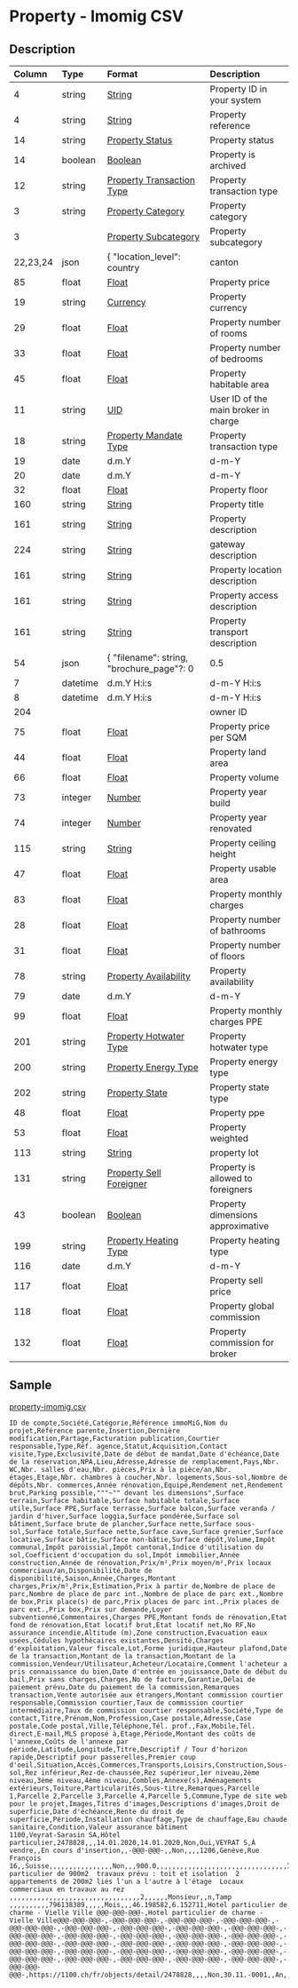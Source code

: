 # Property - Imomig CSV

## Description

| Column | Type | Format | Description |
| :--- | :--- | :--- | :--- |
| 4 | string | [String](https://en.wikipedia.org/wiki/String_(computer_science)) | Property ID in your system |
| 4 | string | [String](https://en.wikipedia.org/wiki/String_(computer_science)) | Property reference |
| 14 | string | [Property Status](../values/property_status_id.md) | Property status |
| 14 | boolean | [Boolean](https://en.wikipedia.org/wiki/Boolean_data_type) | Property is archived |
| 12 | string | [Property Transaction Type](../values/property_transaction_type_id.md) | Property transaction type |
| 3 | string | [Property Category](../values/property_category_id.md) | Property category |
| 3 |  | [Property Subcategory](../values/property_subcategory_id.md) | Property subcategory |
| 22,23,24 | json | { "location_level": country|canton|district|zone|city|quarter, "location_name": string, "zip": string, "line1": string, "line2": string, "line3": string, "environment_id": string, "altitude": string, "longitude": string, "latitude": string } | Property real location |
| 85 | float | [Float](https://en.wikipedia.org/wiki/Decimal) | Property price |
| 19 | string | [Currency](../values/currency_id.md) | Property currency |
| 29 | float | [Float](https://en.wikipedia.org/wiki/Decimal) | Property number of rooms |
| 33 | float | [Float](https://en.wikipedia.org/wiki/Decimal) | Property number of bedrooms |
| 45 | float | [Float](https://en.wikipedia.org/wiki/Decimal) | Property habitable area |
| 11 | string | [UID](https://en.wikipedia.org/wiki/Unique_identifier) | User ID of the main broker in charge |
| 18 | string | [Property Mandate Type](../values/property_mandate_type_id.md) | Property transaction type |
| 19 | date | d.m.Y | d-m-Y | Y-m-d | Property mandate start date |
| 20 | date | d.m.Y | d-m-Y | Y-m-d | Property mandate end date |
| 32 | float | [Float](https://en.wikipedia.org/wiki/Decimal) | Property floor |
| 160 | string | [String](https://en.wikipedia.org/wiki/String_(computer_science)) | Property title |
| 161 | string | [String](https://en.wikipedia.org/wiki/String_(computer_science)) | Property description |
| 224 | string | [String](https://en.wikipedia.org/wiki/String_(computer_science)) | gateway description |
| 161 | string | [String](https://en.wikipedia.org/wiki/String_(computer_science)) | Property location description |
| 161 | string | [String](https://en.wikipedia.org/wiki/String_(computer_science)) | Property access description |
| 161 | string | [String](https://en.wikipedia.org/wiki/String_(computer_science)) | Property transport description |
| 54 | json | { "filename": string, "brochure_page"?: 0|0.5|1, "is_website"?: boolean, "is_portal"?: boolean, "is_plan"?: boolean } | Semicolon separated list of photos |
| 7 | datetime | d.m.Y H:i:s | d-m-Y H:i:s | Y-m-d H:i:s | Property creation date & time |
| 8 | datetime | d.m.Y H:i:s | d-m-Y H:i:s | Y-m-d H:i:s | Property update date & time |
| 204 |  |  | owner ID |
| 75 | float | [Float](https://en.wikipedia.org/wiki/Decimal) | Property price per SQM |
| 44 | float | [Float](https://en.wikipedia.org/wiki/Decimal) | Property land area |
| 66 | float | [Float](https://en.wikipedia.org/wiki/Decimal) | Property volume |
| 73 | integer | [Number](https://en.wikipedia.org/wiki/Integer) | Property year build |
| 74 | integer | [Number](https://en.wikipedia.org/wiki/Integer) | Property year renovated |
| 115 | string | [String](https://en.wikipedia.org/wiki/String_(computer_science)) | Property ceiling height |
| 47 | float | [Float](https://en.wikipedia.org/wiki/Decimal) | Property usable area |
| 83 | float | [Float](https://en.wikipedia.org/wiki/Decimal) | Property monthly charges |
| 28 | float | [Float](https://en.wikipedia.org/wiki/Decimal) | Property number of bathrooms |
| 31 | float | [Float](https://en.wikipedia.org/wiki/Decimal) | Property number of floors |
| 78 | string | [Property Availability](../values/property_availability_id.md) | Property availability |
| 79 | date | d.m.Y | d-m-Y | Y-m-d | Property availability date |
| 99 | float | [Float](https://en.wikipedia.org/wiki/Decimal) | Property monthly charges PPE |
| 201 | string | [Property Hotwater Type](../values/property_hotwater_type_id.md) | Property hotwater type |
| 200 | string | [Property Energy Type](../values/property_energy_type_id.md) | Property energy type |
| 202 | string | [Property State](../values/property_state_id.md) | Property state type |
| 48 | float | [Float](https://en.wikipedia.org/wiki/Decimal) | Property ppe |
| 53 | float | [Float](https://en.wikipedia.org/wiki/Decimal) | Property weighted |
| 113 | string | [String](https://en.wikipedia.org/wiki/String_(computer_science)) | property lot |
| 131 | string | [Property Sell Foreigner](../values/property_sell_foreigner_id.md) | Property is allowed to foreigners |
| 43 | boolean | [Boolean](https://en.wikipedia.org/wiki/Boolean_data_type) | Property dimensions approximative |
| 199 | string | [Property Heating Type](../values/property_heating_type_id.md) | Property heating type |
| 116 | date | d.m.Y | d-m-Y | Y-m-d | Property definitive sell update date |
| 117 | float | [Float](https://en.wikipedia.org/wiki/Decimal) | Property sell price |
| 118 | float | [Float](https://en.wikipedia.org/wiki/Decimal) | Property global commission |
| 132 | float | [Float](https://en.wikipedia.org/wiki/Decimal) | Property commission for broker |

## Sample

[property-imomig.csv](../samples/property-imomig.csv)
```
ID de compte,Société,Catégorie,Référence immoMiG,Nom du projet,Référence parente,Insertion,Dernière modification,Partage,Facturation publication,Courtier responsable,Type,Réf. agence,Statut,Acquisition,Contact visite,Type,Exclusivité,Date de début de mandat,Date d'échéance,Date de la réservation,NPA,Lieu,Adresse,Adresse de remplacement,Pays,Nbr. WC,Nbr. salles d'eau,Nbr. pièces,Prix à la pièce/an,Nbr. étages,Etage,Nbr. chambres à coucher,Nbr. logements,Sous-sol,Nombre de dépôts,Nbr. commerces,Année rénovation,Equipé,Rendement net,Rendement brut,Parking possible,"""~"" devant les dimensions",Surface terrain,Surface habitable,Surface habitable totale,Surface utile,Surface PPE,Surface terrasse,Surface balcon,Surface veranda / jardin d'hiver,Surface loggia,Surface pondérée,Surface sol bâtiment,Surface brute de plancher,Surface nette,Surface sous-sol,Surface totale,Surface nette,Surface cave,Surface grenier,Surface locative,Surface bâtie,Surface non-bâtie,Surface dépôt,Volume,Impôt communal,Impôt paroissial,Impôt cantonal,Indice d'utilisation du sol,Coefficient d'occupation du sol,Impôt immobilier,Année construction,Année de rénovation,Prix/m²,Prix moyen/m²,Prix locaux commerciaux/an,Disponibilité,Date de disponibilité,Saison,Année,Charges,Montant charges,Prix/m²,Prix,Estimation,Prix ​​à partir de,Nombre de place de parc,Nombre de place de parc int.,Nombre de place de parc ext.,Nombre de box,Prix place(s) de parc,Prix places de parc int.,Prix places de parc ext.,Prix box,Prix sur demande,Loyer subventionné,Commentaires,Charges PPE,Montant fonds de rénovation,Etat fond de rénovation,Etat locatif brut,Etat locatif net,No RF,No assurance incendie,Altitude (m),Zone construction,Evacuation eaux usées,Cédules hypothécaires existantes,Densité,Charges d'exploitation,Valeur fiscale,Lot,Forme juridique,Hauteur plafond,Date de la transaction,Montant de la transaction,Montant de la commission,Vendeur/Utilisateur,Acheteur/Locataire,Comment l'acheteur a pris connaissance du bien,Date d'entrée en jouissance,Date de début du bail,Prix sans charges,Charges,No de facture,Garantie,Délai de paiement prévu,Date du paiement de la commission,Remarques transaction,Vente autorisée aux étrangers,Montant commission courtier responsable,Commission courtier,Taux de commission courtier intermédiaire,Taux de commission courtier responsable,Société,Type de contact,Titre,Prénom,Nom,Profession,Case postale,Adresse,Case postale,Code postal,Ville,Téléphone,Tél. prof.,Fax,Mobile,Tél. direct,E-mail,MLS proposé à,Etage,Période,Montant des coûts de l'annexe,Coûts de l'annexe par période,Latitude,Longitude,Titre,Descriptif / Tour d'horizon rapide,Descriptif pour passerelles,Premier coup d'oeil,Situation,Accès,Commerces,Transports,Loisirs,Construction,Sous-sol,Rez inférieur,Rez-de-chaussée,Rez supérieur,1er niveau,2ème niveau,3ème niveau,4ème niveau,Combles,Annexe(s),Aménagements extérieurs,Toiture,Particularités,Sous-titre,Remarques,Parcelle 1,Parcelle 2,Parcelle 3,Parcelle 4,Parcelle 5,Commune,Type de site web pour le projet,Images,Titres d'images,Descriptions d'images,Droit de superficie,Date d'échéance,Rente du droit de superficie,Période,Installation chauffage,Type de chauffage,Eau chaude sanitaire,Condition,Valeur assurance bâtiment
1100,Veyrat-Sarasin SA,Hôtel particulier,2478828,,,14.01.2020,14.01.2020,Non,Oui,VEYRAT S,À vendre,,En cours d'insertion,,-@@@-@@@-,,Non,,,,1206,Genève,Rue François 16,,Suisse,,,,,,,,,,,,,,,,Non,,,900.0,,,,,,,,,,,,,,,,,,,,,,,,,,,,,,,,,Immédiatement,,,,,,,30000000.00,,,,,,,,,,,Non,Non,Hotel particulier de 900m2  travaux prévu : toit et isolation  2 appartements de 200m2 liés l'un a l'autre à l'étage  Locaux commerciaux en travaux au rez ,,,,,,,,,,,,,,,,,,,,,,,,,,,,,,,,,2,,,,,,Monsieur,,n,Tamp ,,,,,,,,,,796138389,,,,,Mois,,,46.198582,6.152711,Hotel particulier de charme - Vielle Ville @@@-@@@-@@@-,Hotel particulier de charme - Vielle Ville@@@-@@@-@@@-,-@@@-@@@-@@@-,-@@@-@@@-@@@-,-@@@-@@@-@@@-,-@@@-@@@-@@@-,-@@@-@@@-@@@-,-@@@-@@@-@@@-,-@@@-@@@-@@@-,-@@@-@@@-@@@-,-@@@-@@@-@@@-,-@@@-@@@-@@@-,-@@@-@@@-@@@-,-@@@-@@@-@@@-,-@@@-@@@-@@@-,-@@@-@@@-@@@-,-@@@-@@@-@@@-,-@@@-@@@-@@@-,-@@@-@@@-@@@-,-@@@-@@@-@@@-,-@@@-@@@-@@@-,-@@@-@@@-@@@-,-@@@-@@@-@@@-,-@@@-@@@-@@@-,-@@@-@@@-@@@-,-@@@-@@@-@@@-,-@@@-@@@-@@@-,-@@@-@@@-@@@-,-@@@-@@@-@@@-,-@@@-@@@-@@@-,-@@@-@@@-@@@-,https://1100.ch/fr/objects/detail/2478828,,,,Non,30.11.-0001,,An,,,,,
```

